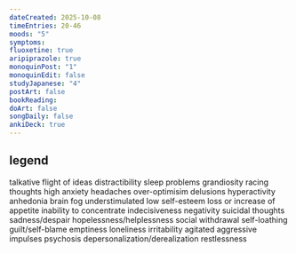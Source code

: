 ```yaml
---
dateCreated: 2025-10-08
timeEntries: 20-46
moods: "5"
symptoms:
fluoxetine: true
aripiprazole: true
monoquinPost: "1"
monoquinEdit: false
studyJapanese: "4"
postArt: false
bookReading:
doArt: false
songDaily: false
ankiDeck: true
---
```

## legend
talkative
flight of ideas
distractibility
sleep problems
grandiosity
racing thoughts
high anxiety
headaches
over-optimisim
delusions
hyperactivity
anhedonia
brain fog
understimulated
low self-esteem
loss or increase of appetite
inability to concentrate
indecisiveness
negativity
suicidal thoughts
sadness/despair
hopelessness/helplessness
social withdrawal
self-loathing
guilt/self-blame
emptiness
loneliness
irritability
agitated
aggressive impulses
psychosis
depersonalization/derealization
restlessness